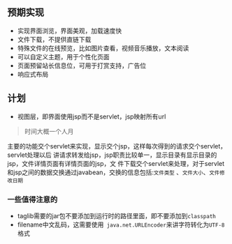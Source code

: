 ## 预期实现

- 实现界面浏览，界面美观，加载速度快
- 文件下载，不提供直链下载
- 特殊文件的在线预览，比如图片查看，视频音乐播放，文本阅读
- 可以自定义主题，用于个性化页面
- 页面预留站长信息位，可用于打赏支持，广告位
- 响应式布局

## 计划

- 视图层，即界面使用jsp而不是servlet，jsp映射所有url

> 时间大概一个人月

主要的功能交个servlet来实现，显示交个jsp，这样每次得到的请求交个servlet，servlet处理以后
讲请求转发给jsp，jsp职责比较单一，显示目录有显示目录的jsp，文件详情页面有详情页面的jsp，文
件下载交个servlet来处理，对于servlet和jsp之间的数据交换通过javabean，交换的信息包括:` 文件类型 `
、` 文件大小 `、` 文件修改日期 `

### 一些值得注意的

- taglib需要的jar包不要添加到运行时的路径里面，即不要添加到` classpath `
- filename中文乱码，这需要使用` java.net.URLEncoder`来讲字符转化为` UTF-8 `格式

